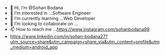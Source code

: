 - 👋 Hi, I’m @Sohan Bodana
- 👀 I’m interested in ...Software Engineer 
- 🌱 I’m currently learning ...Web Developer
- 💞️ I’m looking to collaborate on ...
- 📫 How to reach me ...https://www.instagram.com/sohanbodana99
- https://www.linkedin.com/in/sohan-bodana27?utm_source=share&utm_campaign=share_via&utm_content=profile&utm_medium=android_app
<!---
sohanbodana/sohanbodana is a ✨ special ✨ repository because its `README.md` (this file) appears on your GitHub profile.
You can click the Preview link to take a look at your changes.
---> 
